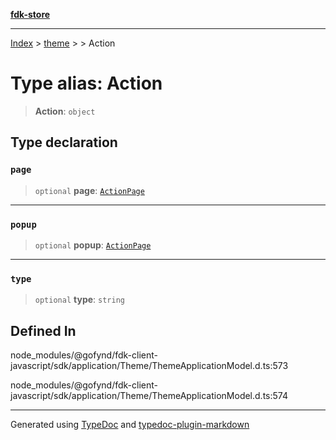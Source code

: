 [**fdk-store**](../../../README.md)
***

[Index](../../../API.md) > [theme](../../README.md) > [<internal>](../README.md) > Action

# Type alias: Action

> **Action**: `object`

## Type declaration

### `page`

> `optional` **page**: [`ActionPage`](type-alias.ActionPage.md)

***

### `popup`

> `optional` **popup**: [`ActionPage`](type-alias.ActionPage.md)

***

### `type`

> `optional` **type**: `string`

## Defined In

node\_modules/@gofynd/fdk-client-javascript/sdk/application/Theme/ThemeApplicationModel.d.ts:573

node\_modules/@gofynd/fdk-client-javascript/sdk/application/Theme/ThemeApplicationModel.d.ts:574

***
Generated using [TypeDoc](https://typedoc.org/) and [typedoc-plugin-markdown](https://www.npmjs.com/package/typedoc-plugin-markdown)
